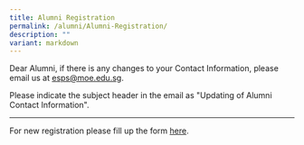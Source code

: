 ```yaml
---
title: Alumni Registration
permalink: /alumni/Alumni-Registration/
description: ""
variant: markdown
---
```

Dear Alumni, if there is any changes to your Contact Information, please email us at [esps@moe.edu.sg](mailto:esps@moe.edu.sg).

Please indicate the subject header in the email as "Updating of Alumni Contact Information".

* * *

For new registration please fill up the form [here](https://form.gov.sg/6771ff6d6ceccf066bc46448).